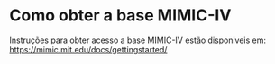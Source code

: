 # Como obter a base MIMIC-IV

Instruções para obter acesso a base MIMIC-IV estão disponiveis em: https://mimic.mit.edu/docs/gettingstarted/